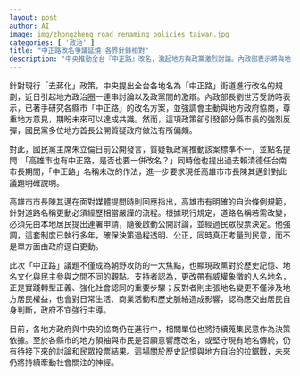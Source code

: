 ```yaml
---
layout: post
author: AI
image: img/zhongzheng_road_renaming_policies_taiwan.jpg
categories: [ '政治' ]
title: "中正路改名爭議延燒 各界針鋒相對"
description: "中央推動全台『中正路』改名，激起地方與政黨激烈討論。內政部表示將與地方協商並尊重民意，但部分縣市長與在野黨質疑政策偏頗，認為地名變動應由居民決定。高雄市長強調自治條例及民主決策流程，整起事件突顯歷史記憶、文化傳承及地方自治之間的爭論，後續各地態度與民意走向仍受矚目。"
---
```

針對現行「去蔣化」政策，中央提出全台各地名為「中正路」街道進行改名的規劃，近日引起地方政治圈一連串討論以及政黨間的激辯。內政部長劉世芳受訪時表示，已著手研究各縣市「中正路」的改名方案，並強調會主動與地方政府協商，尊重地方意見，期盼未來可以達成共識。然而，這項政策卻引發部分縣市長的強烈反彈，國民黨多位地方首長公開質疑政府做法有所偏頗。

對此，國民黨主席朱立倫日前公開發言，質疑執政黨推動該案標準不一，並點名提問：「高雄市也有中正路，是否也要一併改名？」同時他也提出過去賴清德任台南市長期間，「中正路」名稱未改的作法，進一步要求現任高雄市市長陳其邁針對此議題明確說明。

高雄市市長陳其邁在面對媒體提問時則回應指出，高雄市有明確的自治條例規範，針對道路名稱更動必須經歷相當嚴謹的流程。根據現行規定，道路名稱若需改變，必須先由本地居民提出連署申請，隨後啟動公開討論，並經過民眾投票決定。他強調，這套制度已執行多年，確保決策過程透明、公正，同時真正考量到民意，而不是單方面由政府逕自更動。

此次「中正路」議題不僅成為朝野攻防的一大焦點，也顯現政黨對於歷史記憶、地名文化與民主參與之間不同的觀點。支持者認為，更改帶有威權象徵的人名地名，正是實踐轉型正義、強化社會認同的重要步驟；反對者則主張地名變更不僅涉及地方居民權益，也會對日常生活、商業活動和歷史脈絡造成影響，認為應交由居民自身判斷，政府不宜強行主導。

目前，各地方政府與中央的協商仍在進行中，相關單位也將持續蒐集民意作為決策依據。至於各縣市的地方領袖與市民是否願意響應改名，或堅守現有地名傳統，仍有待接下來的討論和民眾投票結果。這場關於歷史記憶與地方自治的拉鋸戰，未來仍將持續牽動社會關注的神經。